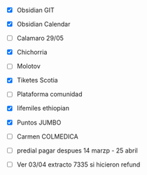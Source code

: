- [x] Obsidian GIT
- [x] Obsidian Calendar
- [ ] Calamaro 29/05
- [x] Chichorria
- [ ] Molotov
- [x] Tiketes Scotia
- [ ] Plataforma comunidad
- [x] lifemiles ethiopian
- [x] Puntos JUMBO
- [ ] Carmen COLMEDICA
- [ ] predial pagar despues 14 marzp - 25 abril
- [ ] Ver 03/04 extracto 7335 si hicieron refund

